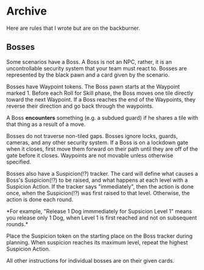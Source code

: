 # Archive

Here are rules that I wrote but are on the backburner.

## Bosses

Some scenarios have a Boss. A Boss is not an NPC, rather, it is an uncontrollable security system that your team must react to. Bosses are represented by the black pawn and a card given by the scenario.

Bosses have Waypoint tokens. The Boss pawn starts at the Waypoint marked 1. Before each Roll for Skill phase, the Boss moves one tile directly toward the next Waypoint. If a Boss reaches the end of the Waypoints, they reverse their direction and go back through the waypoints.

A Boss **encounters** something (e.g. a subdued guard) if he shares a tile with that thing as a result of a move.

Bosses do not traverse non-tiled gaps. Bosses ignore locks, guards, cameras, and any other security system. If a Boss is on a lockdown gate when it closes, first move them forward on their path until they are off of the gate before it closes. Waypoints are not movable unless otherwise specified.

Bosses also have a Suspicion(⁉) tracker. The card will define what causes a Boss's Suspicion(⁉) to be raised, and what happens at each level with a Suspicion Action. If the tracker says "immediately", then the action is done once, when the Suspicion(⁉) was first raised to that level. Otherwise, the action is done each round.

<div class="example">
*For example, "Release 1 Dog immmediately for Supsicion Level 1" means you release only 1 Dog, when Level 1 is first reached and not on subsequent rounds.*
</div>

Place the Suspicion token on the starting place on the Boss tracker during planning. When suspicion reaches its maximum level, repeat the highest Suspicion Action.

All other instructions for individual bosses are on their given cards.
